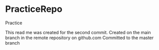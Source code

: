 # PracticeRepo
Practice

This read me was created for the second commit. 
Created on the main branch in the remote repository on github.com
Committed to the master branch
